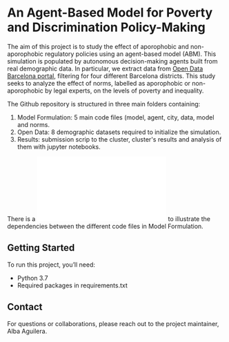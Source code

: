 # An Agent-Based Model for Poverty and Discrimination Policy-Making

The aim of this project is to study the effect of aporophobic and non-aporophobic regulatory policies using an agent-based model (ABM). This simulation is populated by autonomous decision-making agents built from real demographic data. In particular, we extract data from [Open Data Barcelona portal](https://opendata-ajuntament.barcelona.cat/), filtering for four different Barcelona districts. This study seeks to analyze the effect of norms, labelled as aporophobic or non-aporophobic by legal experts, on the levels of poverty and inequality. 

The Github repository is structured in three main folders containing: 

1. Model Formulation: 5 main code files (model, agent, city, data, model and norms. 
2. Open Data: 8 demographic datasets required to initialize the simulation.
3. Results: submission scrip to the cluster, cluster's results and analysis of them with jupyter notebooks. 

There is a ![UML diagram](diagram.mmd) to illustrate the dependencies between the different code files in Model Formulation. 

## Getting Started 
To run this project, you’ll need:

- Python 3.7
- Required packages in requirements.txt

## Contact

For questions or collaborations, please reach out to the project maintainer, Alba Aguilera.


